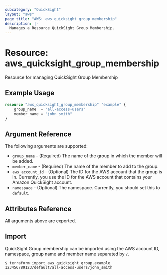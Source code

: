 ```yaml
---
subcategory: "QuickSight"
layout: "aws"
page_title: "AWS: aws_quicksight_group_membership"
description: |-
  Manages a Resource QuickSight Group Membership.
---
```


# Resource: aws_quicksight_group_membership

Resource for managing QuickSight Group Membership

## Example Usage

```terraform
resource "aws_quicksight_group_membership" "example" {
	group_name  = "all-access-users"
	member_name = "john_smith"
}
```

## Argument Reference

The following arguments are supported:

* `group_name` - (Required) The name of the group in which the member will be added.
* `member_name` - (Required) The name of the member to add to the group.
* `aws_account_id` - (Optional) The ID for the AWS account that the group is in. Currently, you use the ID for the AWS account that contains your Amazon QuickSight account.
* `namespace` - (Optional) The namespace. Currently, you should set this to `default`.

## Attributes Reference

All arguments above are exported.

## Import

QuickSight Group membership can be imported using the AWS account ID, namespace, group name and member name separated by `/`.

```
$ terraform import aws_quicksight_group.example 123456789123/default/all-access-users/john_smith
```